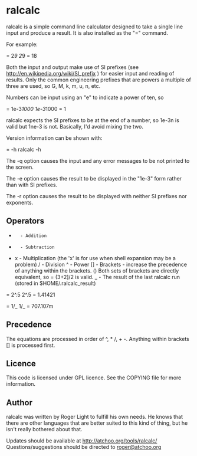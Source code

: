 ralcalc
=======

ralcalc is a simple command line calculator designed to take a single line
input and produce a result. It is also installed as the "=" command.

For example:

= 2*9
2*9 = 18

Both the input and output make use of SI prefixes (see 
http://en.wikipedia.org/wiki/SI_prefix ) for easier input and reading of
results. Only the common engineering prefixes that are powers a multiple of
three are used, so G, M, k, m, u, n, etc.

Numbers can be input using an "e" to indicate a power of ten, so

= 1e-3*1000
1e-3*1000 = 1

ralcalc expects the SI prefixes to be at the end of a number, so 1e-3n is
valid but 1ne-3 is not. Basically, I'd avoid mixing the two.

Version information can be shown with:

= -h
ralcalc -h

The -q option causes the input and any error messages to be not printed to the
screen.

The -e option causes the result to be displayed in the "1e-3" form rather than
with SI prefixes.

The -r option causes the result to be displayed with neither SI prefixes nor
exponents.


Operators
---------

+		- Addition
-		- Subtraction
* x		- Multiplication (the 'x' is for use when shell expansion may be a
		  problem)
/		- Division
^		- Power
[]		- Brackets - increase the precedence of anything within the brackets.
()		  Both sets of brackets are directly equivalent, so = (3+2]/2 is
          valid.
_		- The result of the last ralcalc run (stored in $HOME/.ralcalc_result)


= 2^.5
2^.5 = 1.41421

= 1/_
1/_ = 707.107m


Precedence
----------

The equations are processed in order of ^, * /, + -. Anything within
brackets [] is processed first.


Licence
-------

This code is licensed under GPL licence. See the COPYING file for more
information.


Author
------

ralcalc was written by Roger Light to fulfill his own needs. He knows that
there are other languages that are better suited to this kind of thing, but he
isn't really bothered about that. 

Updates should be available at http://atchoo.org/tools/ralcalc/
Questions/suggestions should be directed to roger@atchoo.org

